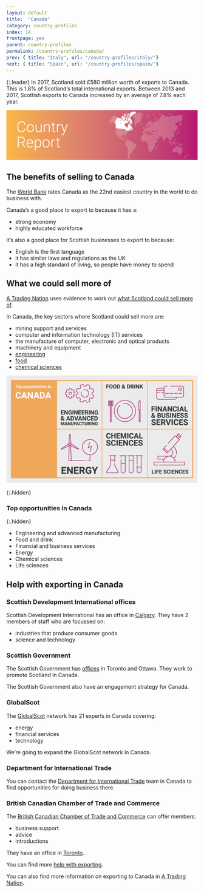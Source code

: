 ```yaml
---
layout: default
title:  "Canada"
category: country-profiles
index: 14
frontpage: yes
parent: country-profiles
permalink: /country-profiles/canada/
prev: { title: "Italy", url: "/country-profiles/italy/"}
next: { title: "Spain", url: "/country-profiles/spain/"}
---
```


{:.leader}
In 2017, Scotland sold £580 million worth of exports to Canada. This is 1.8% of Scotland’s total international exports. Between 2013 and 2017, Scottish exports to Canada increased by an average of 7.8% each year.

![An image of Canada outlined on a map](/assets/images/country_maps/15-Canada.png)

## The benefits of selling to Canada
The [World Bank](http://www.doingbusiness.org/en/rankings) rates Canada as the 22nd easiest country in the world to do business with.

Canada’s a good place to export to because it has a:

* strong economy
* highly educated workforce

It’s also a good place for Scottish businesses to export to because:

* English is the first language
* it has similar laws and regulations as the UK
* it has a high standard of living, so people have money to spend

## What we could sell more of
[A Trading Nation](https://www.gov.scot/publications/scotland-a-trading-nation/) uses evidence to work out [what Scotland could sell more of](https://tradingnation.mygov.scot/what-people-are-buying/).

In Canada, the key sectors where Scotland could sell more are:

* mining support and services
* computer and information technology (IT) services
* the manufacture of computer, electronic and optical products
* machinery and equipment
* [engineering](https://tradingnation.mygov.scot/sectors/engineering/)
* [food](https://tradingnation.mygov.scot/sectors/food-and-drink/)
* [chemical sciences](https://tradingnation.mygov.scot/sectors/science/)

![An infographic of top opportunities in Canada](/assets/images/country_infographics/14-Canada-top-opportunities.png)

{:.hidden}
### Top opportunities in Canada

{:.hidden}
* Engineering and advanced manufacturing
* Food and drink
* Financial and business services
* Energy
* Chemical sciences
* Life sciences

## Help with exporting in Canada

### Scottish Development International offices
Scottish Development International has an office in [Calgary](https://www.sdi.co.uk/about-sdi/global-offices/americas/canada-calgary). They have 2 members of staff who are focussed on:

* industries that produce consumer goods
* science and technology

### Scottish Government
The Scottish Government has [offices](https://www.gov.scot/policies/international-relations/international-offices/) in Toronto and Ottawa. They work to promote Scotland in Canada.

The Scottish Government also have an engagement strategy for Canada.

### GlobalScot
The [GlobalScot](https://www.globalscot.com/) network has 21 experts in Canada covering:

* energy
* financial services
* technology

We’re going to expand the GlobalScot network in Canada.


### Department for International Trade
You can contact the [Department for International Trade](https://www.gov.uk/world/organisations/department-for-international-trade-canada#contact-us) team in Canada to find opportunities for doing business there.  


### British Canadian Chamber of Trade and Commerce
The [British Canadian Chamber of Trade and Commerce](https://www.britishcanadianchamber.com/) can offer members:

* business support
* advice
* introductions

They have an office in [Toronto](https://www.britishcanadianchamber.com/business-services).

You can find more [help with exporting](https://tradingnation.mygov.scot/help-for-businesses/).

You can also find more information on exporting to Canada in [A Trading Nation](https://www.gov.scot/publications/scotland-a-trading-nation/).
